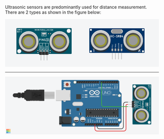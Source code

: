 Ultrasonic sensors are predominantly used for distance measurement.
There are 2 types as shown in the figure below:

![](https://github.com/Jash-2000/Arduino-Projects/blob/master/Basic%20Tutorials/Ultrasonic%20Sensor/US.PNG)

---

![](https://github.com/Jash-2000/Arduino-Projects/blob/master/Basic%20Tutorials/Ultrasonic%20Sensor/Distance%20Sensor.png)
